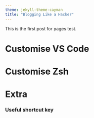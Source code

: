 ```yaml
---
theme: jekyll-theme-cayman
title: "Blogging Like a Hacker"
---
```



This is the first post for pages test.


# Customise VS Code

# Customise Zsh

# Extra
### Useful shortcut key
